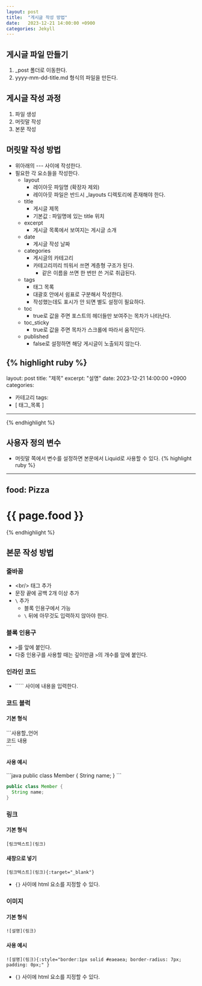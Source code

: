 ```yaml
---
layout: post
title:  "게시글 작성 방법"
date:   2023-12-21 14:00:00 +0900
categories: Jekyll
---
```


## 게시글 파일 만들기

1. _post 폴더로 이동한다.
2. yyyy-mm-dd-title.md 형식의 파일을 만든다.

## 게시글 작성 과정

1. 파일 생성
2. 머릿말 작성
3. 본문 작성

## 머릿말 작성 방법

- 위아래의 --- 사이에 작성한다.
- 필요한 각 요소들을 작성한다.
  - layout
    - 레이아웃 파일명 (확장자 제외)
    - 레이아웃 파일은 반드시 _layouts 디렉토리에 존재해야 한다.
  - title
    - 게시글 제목
    - 기본값 : 파일명에 있는 title 위치
  - excerpt
    - 게시글 목록에서 보여지는 게시글 소개
  - date
    - 게시글 작성 날짜
  - categories
    - 게시글의 카테고리
    - 카테고리끼리 띄워서 쓰면 계층형 구조가 된다.
      - 같은 이름을 쓰면 한 번만 쓴 거로 취급된다.
  - tags
    - 태그 목록
    - 대괄호 안에서 쉼표로 구분해서 작성한다.
    - 작성했는데도 표시가 안 되면 별도 설정이 필요하다.
  - toc
    - true로 값을 주면 포스트의 헤더들만 보여주는 목차가 나타난다.
  - toc_sticky 
    - true로 값을 주면 목차가 스크롤에 따라서 움직인다.
  - published
    - false로 설정하면 해당 게시글이 노출되지 않는다.

{% highlight ruby %}
---
layout: post
title:  "제목"
excerpt: "설명"
date:   2023-12-21 14:00:00 +0900
categories:
  - 카테고리
tags:
  - [ 태그_목록 ]
---
{% endhighlight %}

## 사용자 정의 변수

- 머릿말 쪽에서 변수를 설정하면 본문에서 Liquid로 사용할 수 있다.
{% highlight ruby %}
---
food: Pizza
---

<h1>{{ page.food }}</h1>
{% endhighlight %}

## 본문 작성 방법

### 줄바꿈

- &lt;br/> 태그 추가
- 문장 끝에 공백 2개 이상 추가
- ``\`` 추가
  - 블록 인용구에서 가능
  - ``\`` 뒤에 아무것도 입력하지 않아야 한다.

### 블록 인용구

- ``>``를 앞에 붙인다.
- 다중 인용구를 사용할 때는 깊이만큼 ``>``의 개수를 앞에 붙인다.

### 인라인 코드

- ``\``` 사이에 내용을 입력한다.

### 코드 블럭

#### 기본 형식

\`\`\`사용할_언어  
코드 내용  
\`\`\`

#### 사용 예시

\`\`\`java 
public class Member {
  String name;
} 
\`\`\`

```java
public class Member {
  String name;
} 
```

### 링크

#### 기본 형식

`[링크텍스트](링크)`

#### 새창으로 넣기

`[링크텍스트](링크){:target="_blank"}`

- `{}` 사이에 html 요소를 지정할 수 있다.

### 이미지

#### 기본 형식

`![설명](링크)`

#### 사용 예시

`![설명](링크){:style="border:1px solid #eaeaea; border-radius: 7px; padding: 0px;" }`

- `{}` 사이에 html 요소를 지정할 수 있다.